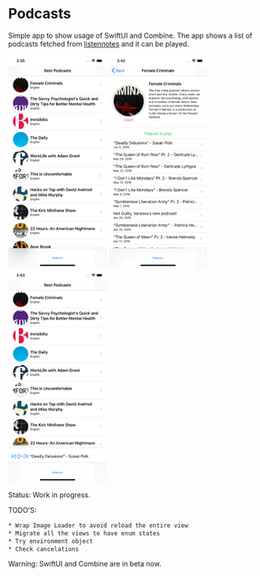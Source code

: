 # Podcasts
Simple app to show usage of SwiftUI and Combine. The app shows a list of podcasts fetched from [listennotes](https://www.listennotes.com/api/) and it can be played. 

<div style="display: inline-block">
<img src="art/podcasts.png" alt="podcasts" width="200"/>
<img src="art/detail.png" alt="detail" width="200"/>
<img src="art/player.png" alt="player" width="200"/>
</div>

Status: Work in progress.

TODO'S:

    * Wrap Image Loader to avoid reload the entire view
    * Migrate all the views to have enum states
    * Try environment object
    * Check cancelations
  
Warning: SwiftUI and Combine are in beta now.
